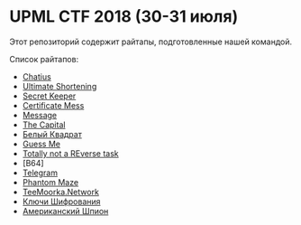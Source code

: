 # UPML CTF 2018 (30-31 июля)
Этот репозиторий содержит райтапы, подготовленные нашей командой.

Список райтапов:

* [Chatius](https://github.com/weneedmoreflags/upmlctf-2018/tree/master/Chatius)
* [Ultimate Shortening](https://github.com/weneedmoreflags/upmlctf-2018/tree/master/Ultimate%20Shortening)
* [Secret Keeper](https://github.com/weneedmoreflags/upmlctf-2018/tree/master/Secret%20Keeper)
* [Certificate Mess](https://github.com/weneedmoreflags/upmlctf-2018/tree/master/Certificate%20Mess)
* [Message](https://github.com/weneedmoreflags/upmlctf-2018/tree/master/Message)
* [The Capital](https://github.com/weneedmoreflags/upmlctf-2018/tree/master/The%20Capital)
* [Белый Квадрат](https://github.com/weneedmoreflags/upmlctf-2018/tree/master/White%20square)
* [Guess Me](https://github.com/weneedmoreflags/upmlctf-2018/tree/master/Guess%20Me)
* [Totally not a REverse task](https://github.com/weneedmoreflags/upmlctf-2018/tree/master/Totally%20not%20a%20REverse%20task)
* [B64]
* [Telegram](https://github.com/weneedmoreflags/upmlctf-2018/tree/master/Telegram)
* [Phantom Maze](https://github.com/weneedmoreflags/upmlctf-2018/tree/master/Phantom%20Maze)
* [TeeMoorka.Network](https://github.com/weneedmoreflags/upmlctf-2018/tree/master/TeeMoorka.Network)
* [Ключи Шифрования](https://github.com/weneedmoreflags/upmlctf-2018/tree/master/Encryption%20Keys)
* [Американский Шпион](https://github.com/weneedmoreflags/upmlctf-2018/tree/master/American%20Spy)
